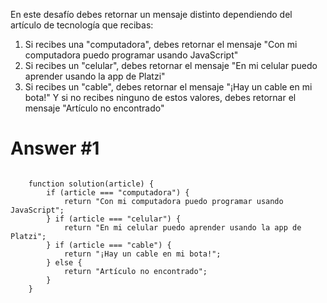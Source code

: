 En este desafío debes retornar un mensaje distinto dependiendo del artículo de tecnología que recibas:

1) Si recibes una "computadora", debes retornar el mensaje "Con mi computadora puedo programar usando JavaScript"
2) Si recibes un "celular", debes retornar el mensaje "En mi celular puedo aprender usando la app de Platzi"
3) Si recibes un "cable", debes retornar el mensaje "¡Hay un cable en mi bota!"
Y si no recibes ninguno de estos valores, debes retornar el mensaje "Artículo no encontrado"

# Answer #1 
<code>
    function solution(article) {
        if (article === "computadora") {
            return "Con mi computadora puedo programar usando JavaScript";
        } if (article === "celular") {
            return "En mi celular puedo aprender usando la app de Platzi";
        } if (article === "cable") {
            return "¡Hay un cable en mi bota!";
        } else {
            return "Artículo no encontrado";
        }
    }
</code>
